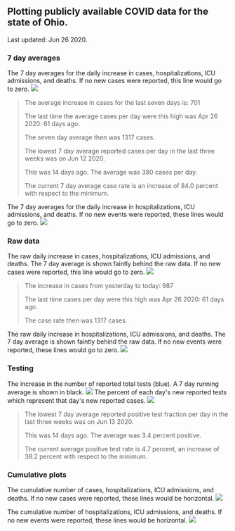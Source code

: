 ## Plotting publicly available COVID data for the state of Ohio. 

Last updated: Jun 26 2020. 

### 7 day averages
The 7 day averages for the daily increase in cases, hospitalizations, ICU admissions, and deaths. If no new cases were reported, this line would go to zero.
![](7dayaverage_cases.png)

>The average increase in cases for the last seven days is: 701 
>
>The last time the average cases per day were this high was Apr 26 2020: 61 days ago.
>
>The seven day average then was 1317 cases.
>
>
>The lowest 7 day average reported cases per day in the last three weeks was on Jun 12 2020. 
>
>This was 14 days ago. The average was 380 cases per day. 
>
>The current 7 day average case rate is an increase of 84.0 percent with respect to the minimum.

The 7 day averages for the daily increase in hospitalizations, ICU admissions, and deaths. If no new events were reported, these lines would go to zero.
![](7dayaverage_hospital.png)
### Raw data
The raw daily increase in cases, hospitalizations, ICU admissions, and deaths. The 7 day average is shown faintly behind the raw data. If no new cases were reported, this line would go to zero.
![](DailyCases.png)

>The increase in cases from yesterday to today: 987 
>
>The last time cases per day were this high was Apr 26 2020: 61 days ago. 
>
>The case rate then was 1317 cases.

The raw daily increase in hospitalizations, ICU admissions, and deaths. The 7 day average is shown faintly behind the raw data. If no new events were reported, these lines would go to zero.
![](DailyHospitalizations.png)
### Testing
The increase in the number of reported total tests (blue). A 7 day running average is shown in black.
![](DailyTests.png)
The percent of each day's new reported tests which represent that day's new reported cases.
![](percentpositive_tests.png)

>The lowest 7 day average reported positive test fraction per day in the last three weeks was on Jun 13 2020.
>
>This was 14 days ago. The average was 3.4 percent positive.
>
>The current average positive test rate is 4.7 percent, an increase of 38.2 percent with respect to the minimum.

### Cumulative plots
The cumulative number of cases, hospitalizations, ICU admissions, and deaths. If no new cases were reported, these lines would be horizontal.
![](Cases.png)

The cumulative number of hospitalizations, ICU admissions, and deaths. If no new events were reported, these lines would be horizontal.
![](Hospitalizations.png)
